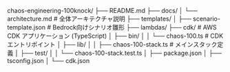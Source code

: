 chaos-engineering-100knock/
├── README.md
├── docs/
│   └── architecture.md            # 全体アーキテクチャ説明
├── templates/
│   ├── scenario-template.json     # Bedrock向けシナリオ雛形
├── lambdas/
├── cdk/                           # AWS CDK アプリケーション (TypeScript)
│   ├── bin/
│   │   └── chaos-100.ts           # CDK エントリポイント
│   ├── lib/
│   │   ├── chaos-100-stack.ts     # メインスタック定義
│   ├── test/
│   │   └── chaos-100-stack.test.ts
│   ├── package.json
│   ├── tsconfig.json
│   └── cdk.json

